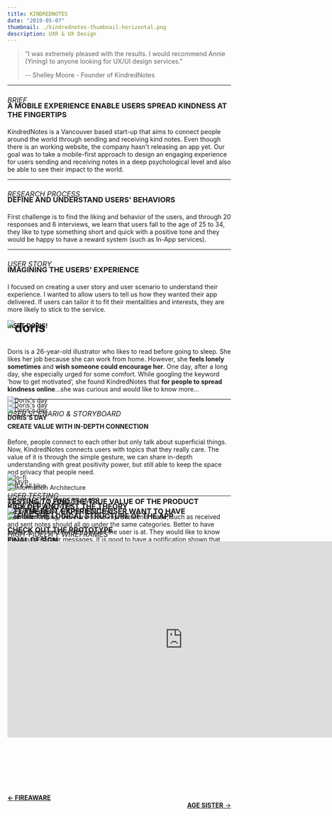 ```yaml
---
title: KINDREDNOTES
date: "2019-05-07"
thumbnail: ./kindrednotes-thumbnail-horizontal.png
description: UXR & UX Design
---
```


> "I was extremely pleased with the results. I would recommend Annie (Yining) to anyone looking for UX/UI design services."
>
> -- Shelley Moore - Founder of KindredNotes

---

<h6 style=" font-size: 16px; margin-bottom:-30px; text-transform:uppercase">
BRIEF </h6>

<h3 style="margin-bottom:20px; text-transform:uppercase">
A MOBILE EXPERIENCE ENABLE USERS SPREAD KINDNESS AT THE FINGERTIPS </h3>

KindredNotes is a Vancouver based start-up that aims to connect people around the world through sending and receiving kind notes. Even though there is an working website, the company hasn't releasing an app yet. Our goal was to take a mobile-first approach to design an engaging experience for users sending and receiving notes in a deep psychological level and also be able to see their impact to the world.

---

<h6 style=" font-size: 16px; margin-bottom:-30px; text-transform:uppercase">
Research Process </h6>

<h3 style="margin-bottom:20px; text-transform:uppercase">
DEFINE AND UNDERSTAND USERS' BEHAVIORS </h3>

First challenge is to find the liking and behavior of the users, and through 20 responses and 6 interviews, we learn that users fall to the age of 25 to 34, they like to type something short and quick with a positive tone and they would be happy to have a reward system (such as In-App services).

---

<h6 style=" font-size: 16px; margin-bottom:-30px; text-transform:uppercase">
User story </h6>

<h3 style="margin-bottom:20px; text-transform:uppercase">
IMAGINING THE USERS' EXPERIENCE </h3>

I focused on creating a user story and user scenario to understand their experience. I wanted to allow users to tell us how they wanted their app delivered. If users can tailor it to fit their mentalities and interests, they are more likely to stick to the service.

<h4 style="margin-bottom:-60px; text-transform:uppercase">
Meet Doris! </h4>

<h1>

![doris](/doris-thumbnail.png)

</h1>

Doris is a 26-year-old illustrator who likes to read before going to sleep. She likes her job because she can work from home. However, she **feels lonely sometimes** and **wish someone could encourage her**. One day, after a long day, she especially urged for some comfort. While googling the keyword ‘how to get motivated’, she found KindredNotes that **for people to spread kindness online**...she was curious and would like to know more...

---

<h6 style=" font-size: 16px; margin-bottom:-30px; text-transform:uppercase">
User scenario & storyboard </h6>

<h4 style="margin-bottom:-70px; text-transform:uppercase">
Doris's day </h4>

<div style="margin-top:-20px" class="kg-card kg-image-card kg-width-full">

![Doris's day](./user-scenario-1.png)

</div>

<div style="margin-top:-20px" class="kg-card kg-image-card kg-width-full">

![Doris's day](./user-scenario-2.png)

</div>

<div style="margin-top:-20px" class="kg-card kg-image-card kg-width-full">

![Doris's day](./user-scenario-3.png)

</div>

#### CREATE VALUE WITH IN-DEPTH CONNECTION

Before, people connect to each other but only talk about superficial things. Now, KindredNotes connects users with topics that they really care. The value of it is through the simple gesture, we can share in-depth understanding with great positivity power, but still able to keep the space and privacy that people need.

<div class="kg-card kg-image-card kg-width-wide">

![It's all blue](./illustration.png)

</div>

---

<h6 style=" font-size: 16px; margin-bottom:-30px; text-transform:uppercase">
Information Architecture </h6>

<h3 style="text-transform:uppercase">
define the logical structure of the app </h3>

<div style="margin-top:-100px" class="kg-card kg-image-card kg-width-full">

![Information Architecture](./IA.png)

</div>

<h6 style=" font-size: 16px; margin-bottom:-30px; text-transform:uppercase">
User flow & MVP </h6>

<h3 style="text-transform:uppercase">
Get the best experience user want to have </h3>

<div style="margin-top:-100px" class="kg-card kg-image-card kg-width-full">

![MVP](./MVP.png)

</div>

<h6 style=" font-size: 16px; margin-bottom:-30px; text-transform:uppercase">
Lo-fidelity wireframes </h6>

<h3 style="text-transform:uppercase">
Kick off and test the theory</h3>

<div style="margin-top:-100px" class="kg-card kg-image-card kg-width-full">

![lo-fi](./wireframes-2.png)

</div>

<h6 style=" font-size: 16px; margin-bottom:-30px; text-transform:uppercase">
user testing </h6>

<h3 style="text-transform:uppercase">
TESTING TO FIND THE TRUE VALUE OF THE PRODUCT</h3>

After user testing, there are some improvements made, such as received and sent notes should all go under the same categories. Better to have avatar to recognize which section the user is at. They would like to know the impact of their messages. It is good to have a notification shown that reply is sent successfully, etc.

<div style="margin-top:-100px" class="kg-card kg-image-card kg-width-full">

![user testing](./testing.png)

</div>

<h6 style=" font-size: 16px; margin-bottom:-30px; text-transform:uppercase">
high-fidelity wireframes </h6>

<h3 style="text-transform:uppercase">
final design</h3>

<div style="margin-top:-100px" class="kg-card kg-image-card kg-width-full">

![Final Design](./kindrednotes040.png)

</div>

<h3 style="text-transform:uppercase">
CHECK OUT THE PROTOTYPE
</h3>

<iframe frameborder="0" scrolling="no" marginheight="0" marginwidth="0"width="788.54" height="443" type="text/html" src="https://www.youtube.com/embed/WAA0SimkEZs?autoplay=0&fs=0&iv_load_policy=3&showinfo=0&rel=0&cc_load_policy=0&start=0&end=0&origin=https://youtubeembedcode.com"><div><small><a href="https://youtubeembedcode.com/en">youtubeembedcode en</a></small></div><div><small><a href="http://add-link-exchange.com">Add-link-exchange</a></small></div><div><small><a href="https://youtubeembedcode.com/de/">youtubeembedcode de</a></small></div><div><small><a href="http://add-link-exchange.com">add-link-Exchange</a></small></div><div><small><a href="https://youtubeembedcode.com/de/">youtubeembedcode.com/de/</a></small></div><div><small><a href="http://add-link-exchange.com">www://add-link-exchange.com</a></small></div><div><small><a href="https://youtubeembedcode.com/en">youtubeembedcode.com/en/</a></small></div><div><small><a href="http://add-link-exchange.com">w://add-link-exchange.com</a></small></div><div><small><a href="https://youtubeembedcode.com/es/">youtubeembedcode es</a></small></div><div><small><a href="http://add-link-exchange.com">www://add-link-exchange.com</a></small></div><div><small><a href="https://youtubeembedcode.com/de/">youtubeembedcode de</a></small></div><div><small><a href="http://add-link-exchange.com">www://add-link-exchange.com</a></small></div></iframe>

<br/><br/><br/>

<br/><br/>

<div style="text-align-last:start;">
  <a href='/fireaware'>
    <b>&#8592; FIREAWARE</b>
  </a>
</div>

<div style=text-align-last:end>
  
<a href='/age-sister'>
       <b>AGE SISTER</b> &#8594; 
      </a>
</div>
